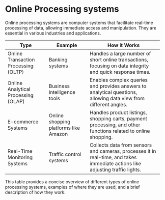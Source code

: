 # Online Processing systems

Online processing systems are computer systems that facilitate real-time processing of data, allowing immediate access and manipulation. They are essential in various industries and applications.

| Type                        | Example                          | How it Works                                                                                   |
|-----------------------------|----------------------------------|------------------------------------------------------------------------------------------------|
| Online Transaction Processing (OLTP) | Banking systems                  | Handles a large number of short online transactions, focusing on data integrity and quick response times. |
| Online Analytical Processing (OLAP)  | Business intelligence tools      | Enables complex queries and provides answers to analytical questions, allowing data view from different angles. |
| E-commerce Systems          | Online shopping platforms like Amazon | Handles product listings, shopping carts, payment processing, and other functions related to online shopping. |
| Real-Time Monitoring Systems| Traffic control systems           | Collects data from sensors and cameras, processes it in real-time, and takes immediate actions like adjusting traffic lights. |

This table provides a concise overview of different types of online processing systems, examples of where they are used, and a brief description of how they work.